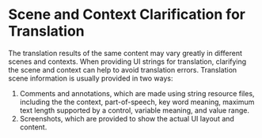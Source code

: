 # Scene and Context Clarification for Translation

<!--Kit: Localization Kit-->
<!--Subsystem: Global-->
<!--Owner: @yliupy-->
<!--Designer: @sunyaozu-->
<!--Tester: @lpw_work-->
<!--Adviser: @Brilliantry_Rui-->

The translation results of the same content may vary greatly in different scenes and contexts. When providing UI strings for translation, clarifying the scene and context can help to avoid translation errors. Translation scene information is usually provided in two ways:

1. Comments and annotations, which are made using string resource files, including the the context, part-of-speech, key word meaning, maximum text length supported by a control, variable meaning, and value range.
2. Screenshots, which are provided to show the actual UI layout and content.
